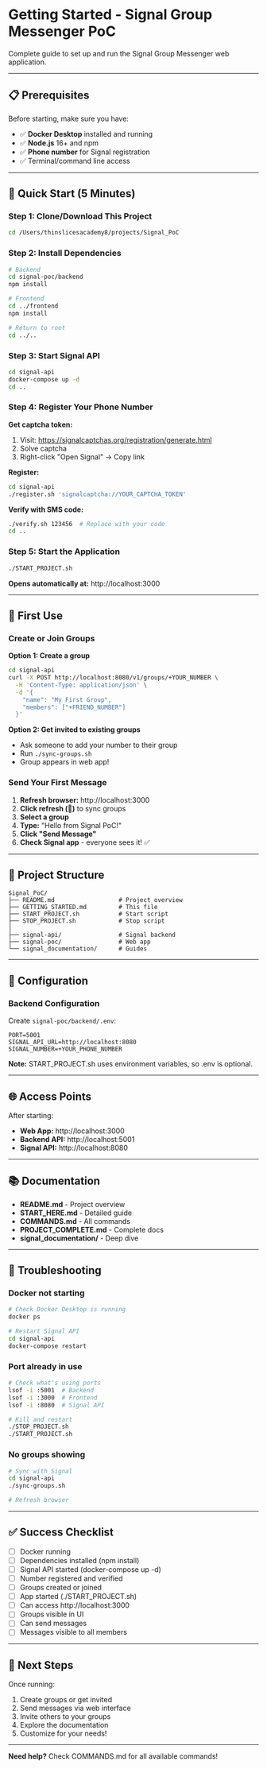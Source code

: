 # Getting Started - Signal Group Messenger PoC

Complete guide to set up and run the Signal Group Messenger web application.

---

## 📋 Prerequisites

Before starting, make sure you have:

- ✅ **Docker Desktop** installed and running
- ✅ **Node.js** 16+ and npm
- ✅ **Phone number** for Signal registration
- ✅ Terminal/command line access

---

## 🚀 Quick Start (5 Minutes)

### Step 1: Clone/Download This Project

```bash
cd /Users/thinslicesacademy8/projects/Signal_PoC
```

### Step 2: Install Dependencies

```bash
# Backend
cd signal-poc/backend
npm install

# Frontend
cd ../frontend
npm install

# Return to root
cd ../..
```

### Step 3: Start Signal API

```bash
cd signal-api
docker-compose up -d
cd ..
```

### Step 4: Register Your Phone Number

**Get captcha token:**
1. Visit: https://signalcaptchas.org/registration/generate.html
2. Solve captcha
3. Right-click "Open Signal" → Copy link

**Register:**
```bash
cd signal-api
./register.sh 'signalcaptcha://YOUR_CAPTCHA_TOKEN'
```

**Verify with SMS code:**
```bash
./verify.sh 123456  # Replace with your code
cd ..
```

### Step 5: Start the Application

```bash
./START_PROJECT.sh
```

**Opens automatically at:** http://localhost:3000

---

## 🎯 First Use

### Create or Join Groups

**Option 1: Create a group**
```bash
cd signal-api
curl -X POST http://localhost:8080/v1/groups/+YOUR_NUMBER \
  -H 'Content-Type: application/json' \
  -d '{
    "name": "My First Group",
    "members": ["+FRIEND_NUMBER"]
  }'
```

**Option 2: Get invited to existing groups**
- Ask someone to add your number to their group
- Run `./sync-groups.sh`
- Group appears in web app!

### Send Your First Message

1. **Refresh browser:** http://localhost:3000
2. **Click refresh (🔄)** to sync groups
3. **Select a group**
4. **Type:** "Hello from Signal PoC!"
5. **Click "Send Message"**
6. **Check Signal app** - everyone sees it! ✅

---

## 📁 Project Structure

```
Signal_PoC/
├── README.md                  # Project overview
├── GETTING_STARTED.md         # This file
├── START_PROJECT.sh           # Start script
├── STOP_PROJECT.sh            # Stop script
│
├── signal-api/                # Signal backend
├── signal-poc/                # Web app
└── signal_documentation/      # Guides
```

---

## 🔧 Configuration

### Backend Configuration

Create `signal-poc/backend/.env`:

```env
PORT=5001
SIGNAL_API_URL=http://localhost:8080
SIGNAL_NUMBER=+YOUR_PHONE_NUMBER
```

**Note:** START_PROJECT.sh uses environment variables, so .env is optional.

---

## 🌐 Access Points

After starting:
- **Web App:** http://localhost:3000
- **Backend API:** http://localhost:5001
- **Signal API:** http://localhost:8080

---

## 📚 Documentation

- **README.md** - Project overview
- **START_HERE.md** - Detailed guide
- **COMMANDS.md** - All commands
- **PROJECT_COMPLETE.md** - Complete docs
- **signal_documentation/** - Deep dive

---

## 🐛 Troubleshooting

### Docker not starting
```bash
# Check Docker Desktop is running
docker ps

# Restart Signal API
cd signal-api
docker-compose restart
```

### Port already in use
```bash
# Check what's using ports
lsof -i :5001  # Backend
lsof -i :3000  # Frontend
lsof -i :8080  # Signal API

# Kill and restart
./STOP_PROJECT.sh
./START_PROJECT.sh
```

### No groups showing
```bash
# Sync with Signal
cd signal-api
./sync-groups.sh

# Refresh browser
```

---

## ✅ Success Checklist

- [ ] Docker running
- [ ] Dependencies installed (npm install)
- [ ] Signal API started (docker-compose up -d)
- [ ] Number registered and verified
- [ ] Groups created or joined
- [ ] App started (./START_PROJECT.sh)
- [ ] Can access http://localhost:3000
- [ ] Groups visible in UI
- [ ] Can send messages
- [ ] Messages visible to all members

---

## 🎉 Next Steps

Once running:
1. Create groups or get invited
2. Send messages via web interface
3. Invite others to your groups
4. Explore the documentation
5. Customize for your needs!

---

**Need help?** Check COMMANDS.md for all available commands!

